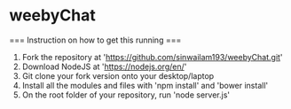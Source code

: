 # weebyChat

=== Instruction on how to get this running ===

1. Fork the repository at 'https://github.com/sinwailam193/weebyChat.git'
2. Download NodeJS at 'https://nodejs.org/en/'
3. Git clone your fork version onto your desktop/laptop
4. Install all the modules and files with 'npm install' and 'bower install'
5. On the root folder of your repository, run 'node server.js'